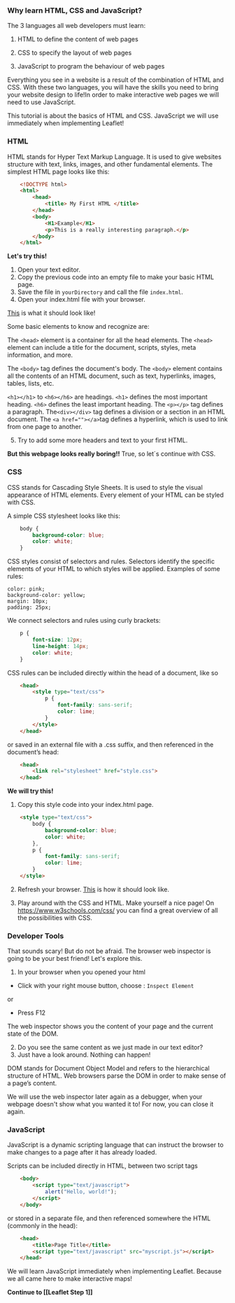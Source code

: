 
### Why learn HTML, CSS and JavaScript?

The 3 languages all web developers must learn:

   1. HTML to define the content of web pages

   2. CSS to specify the layout of web pages

   3. JavaScript to program the behaviour of web pages

Everything you see in a website is a result of the combination of HTML and CSS. With these two languages, you will have the skills you need to bring your website design to life!In order to make interactive web pages we will need to use JavaScript.

This tutorial is about the basics of HTML and CSS. JavaScript we will use immediately when implementing Leaflet! 

### HTML
HTML stands for Hyper Text Markup Language. It is used to give websites structure with text, links, images, and other fundamental elements. The simplest HTML page looks like this:

``` html
    <!DOCTYPE html>
    <html>
        <head>
            <title> My First HTML </title>
        </head>
        <body>
            <H1>Example</H1>
            <p>This is a really interesting paragraph.</p>
        </body>
    </html>
```

**Let's try this!**

1. Open your text editor.
2. Copy the previous code into an empty file to make your basic HTML page.
3. Save the file in `yourDirectory` and call the file `index.html`.
4. Open your index.html file with your browser.

[This](https://nieneb.github.io/html_example/) is what it should look like!

Some basic elements to know and recognize are:
    
The `<head>` element is a container for all the head elements.
The `<head>` element can include a title for the document, scripts, styles, meta information, and more.

The `<body>` tag defines the document's body.
The `<body>` element contains all the contents of an HTML document, such as text, hyperlinks, images, tables, lists, etc.
    
`<h1></h1>` to `<h6></h6>` are headings. `<h1>` defines the most important heading. `<h6>` defines the least important heading. 
The `<p></p>` tag defines a paragraph.
The`<div></div>` tag defines a division or a section in an HTML document.
 The `<a href=""></a>`tag defines a hyperlink, which is used to link from one page to another.

5. Try to add some more headers and text to your first HTML.

**But this webpage looks really boring!!**
True, so let´s continue with CSS. 

### CSS

CSS stands for Cascading Style Sheets. It is used to style the visual appearance of HTML elements. Every element of your HTML can be styled with CSS.

A simple CSS stylesheet looks like this:

```css
    body {
        background-color: blue;
        color: white;
    }
```

CSS styles consist of selectors and rules. Selectors identify the specific elements of your HTML to which styles will be applied. Examples of some rules:

    color: pink;
    background-color: yellow;
    margin: 10px;
    padding: 25px;

We connect selectors and rules using curly brackets:

```css
    p {
        font-size: 12px;
        line-height: 14px;
        color: white;
    }
```

CSS rules can be included directly within the head of a document, like so

```html
    <head>
        <style type="text/css">
            p {
                font-family: sans-serif;
                color: lime;
            }
        </style>
    </head>
```

or saved in an external file with a .css suffix, and then referenced in the document’s head:

```html
    <head>
        <link rel="stylesheet" href="style.css">
    </head>
```

**We will try this!**

1. Copy this style code into your index.html page.

```html
    <style type="text/css">
        body {
            background-color: blue;
            color: white;
        },
        p {
            font-family: sans-serif;
            color: lime;
        }
    </style>
```

2. Refresh your browser.
[This](https://nieneb.github.io/css_example/) is how it should look like.

3. Play around with the CSS and HTML. Make yourself a nice page! 
On https://www.w3schools.com/css/ you can find a great overview of all the possibilities with CSS.


### Developer Tools

That sounds scary! But do not be afraid. The browser web inspector is going to be your best friend! Let's explore this. 

1. In your browser when you opened your html 
* Click with your right mouse button, choose : `Inspect Element`

or 

* Press F12

The web inspector shows you the content of your page and the current state of the DOM. 

2. Do you see the same content as we just made in our text editor?
3. Just have a look around. Nothing can happen!

DOM stands for Document Object Model and refers to the hierarchical structure of HTML. Web browsers parse the DOM in order to make sense of a page’s content.

We will use the web inspector later again as a debugger, when your webpage doesn't show what you wanted it to! For now, you can close it again.

### JavaScript

JavaScript is a dynamic scripting language that can instruct the browser to make changes to a page after it has already loaded.

Scripts can be included directly in HTML, between two script tags

```html
    <body>
        <script type="text/javascript">
            alert("Hello, world!");
        </script>
    </body>
```

or stored in a separate file, and then referenced somewhere the HTML (commonly in the head):

```html
    <head>
        <title>Page Title</title>
        <script type="text/javascript" src="myscript.js"></script>
    </head>
```

We will learn JavaScript immediately when implementing Leaflet. Because we all came here to make interactive maps!

**Continue to [[Leaflet Step 1]]**